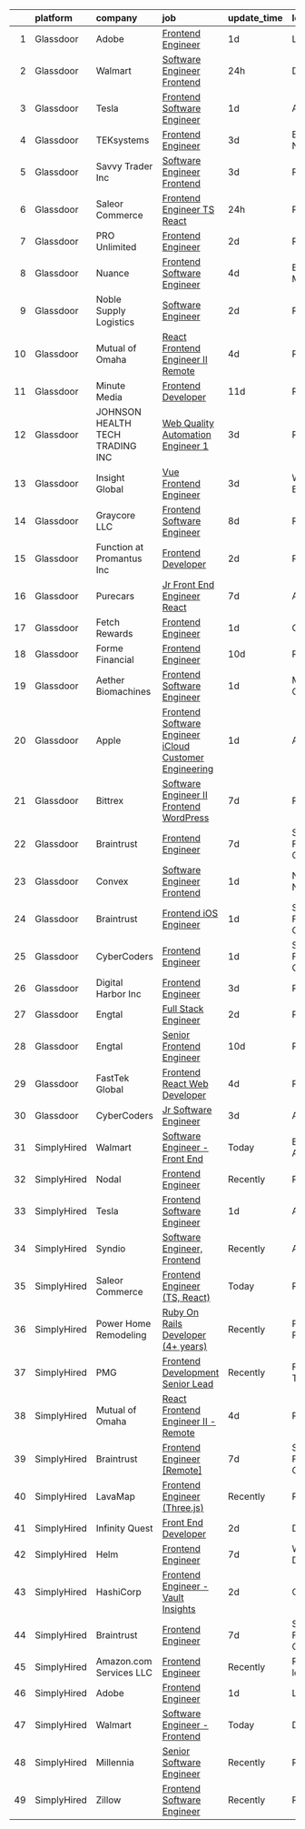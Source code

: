 

|    | platform    | company                         | job                                                                                                                                                                                                                                                                                                                                                                                                                                                                                                                                                                                                                                                                                                                                                                                                                                                                                                                                                                                                                                                                                                                                                                                                                                                                                                                                                                                                                           | update_time   | location            |
|---:|:------------|:--------------------------------|:------------------------------------------------------------------------------------------------------------------------------------------------------------------------------------------------------------------------------------------------------------------------------------------------------------------------------------------------------------------------------------------------------------------------------------------------------------------------------------------------------------------------------------------------------------------------------------------------------------------------------------------------------------------------------------------------------------------------------------------------------------------------------------------------------------------------------------------------------------------------------------------------------------------------------------------------------------------------------------------------------------------------------------------------------------------------------------------------------------------------------------------------------------------------------------------------------------------------------------------------------------------------------------------------------------------------------------------------------------------------------------------------------------------------------|:--------------|:--------------------|
|  1 | Glassdoor   | Adobe                           | [Frontend Engineer](https://www.glassdoor.com/partner/jobListing.htm?pos=114&ao=1136043&s=58&guid=000001836e51e0e3b5a1b5006cd4285e&src=GD_JOB_AD&t=SR&vt=w&cs=1_98d19271&cb=1664003203674&jobListingId=1008155725520&jrtk=3-0-1gdn53o86j4i9801-1gdn53o8ojc8h800-6f2f33f781fe8414-)                                                                                                                                                                                                                                                                                                                                                                                                                                                                                                                                                                                                                                                                                                                                                                                                                                                                                                                                                                                                                                                                                                                                            | 1d            | Lehi, UT            |
|  2 | Glassdoor   | Walmart                         | [Software Engineer   Frontend](https://www.glassdoor.com/partner/jobListing.htm?pos=101&ao=1110586&s=58&guid=000001836e51e0e3b5a1b5006cd4285e&src=GD_JOB_AD&t=SR&vt=w&cs=1_4ec74c18&cb=1664003203673&jobListingId=1008159439023&cpc=5F655C736EBE388B&jrtk=3-0-1gdn53o86j4i9801-1gdn53o8ojc8h800-e44f10361b0b4ecd--6NYlbfkN0COkaXPVq4ci0oYoPZVLi-OSs5LLhX_qiImzTXPGEjA3KjE5hfiplZYgAWT2-x7RTGV-3Lb2V-aoTKQpOJTnRi5chq4jfN4kSalgesPE8f_wFpClpEWHc8BbIl6Nkamn10Uad7BetX5YEJ7MxUTXUgJV-KDlvaFZN9Trvri33XH7j2cTBysvz3vIpn8iBILSNk42ZJ8b7W-BIE7RTxbO9iSK-27f5mEDc5qWj_J_i8WSVOe1pH8btlDUVnluS3kz5Y6tNUQm5trpgeWZ-VYReWvqi1792y3ZIv0ioQNRJcgmlh8AXC9K6CLpbvdvoa_uuOieUj3q5lYvbjYcTGUmMXmrmL3XkK67EthaKCTr1hbw_OZCS02kvYY3UGDjazCgGFGK2tKmApHn9_NCU2UPfwmQ_WHJZv96dxeKRqT3lz_XzDFTguW6i-EFxZhMOPpHQ52ttOZtljV7DGv3AaUc9gqu5OhQW6rCpZko6u6p16Nj5XMJg86HQ-WrKMCZD6MzF0X8PZoPlOZy_hsK5wdlpFYsuZysin28i4DIomD4O8Yk2qeXJJy6NeEgm9oLAWqzkzviLvoRUjIhCJy0Vq37-e73LOdmlkUeGyCG-ERjHxqCw%3D%3D)                                                                                                                                                                                                                                                                                                                                                                                                                                                | 24h           | Dallas, TX          |
|  3 | Glassdoor   | Tesla                           | [Frontend Software Engineer](https://www.glassdoor.com/partner/jobListing.htm?pos=120&ao=1136043&s=58&guid=000001836e51e0e3b5a1b5006cd4285e&src=GD_JOB_AD&t=SR&vt=w&cs=1_b358d708&cb=1664003203675&jobListingId=1008157141093&jrtk=3-0-1gdn53o86j4i9801-1gdn53o8ojc8h800-1eaa54b20911e956-)                                                                                                                                                                                                                                                                                                                                                                                                                                                                                                                                                                                                                                                                                                                                                                                                                                                                                                                                                                                                                                                                                                                                   | 1d            | Austin, TX          |
|  4 | Glassdoor   | TEKsystems                      | [Frontend Engineer](https://www.glassdoor.com/partner/jobListing.htm?pos=111&ao=1110586&s=58&guid=000001836e51e0e3b5a1b5006cd4285e&src=GD_JOB_AD&t=SR&vt=w&cs=1_619adf24&cb=1664003203674&jobListingId=1008152122806&cpc=3BA4CE39D5B5DEF5&jrtk=3-0-1gdn53o86j4i9801-1gdn53o8ojc8h800-e462d6dd53180875--6NYlbfkN0AuKz8EBO1xHDEL7V2YF9xF3dC_I9B9i-Zw2Jh8clPMK3KTieKealHQMRxLfyLBLKJq8Wv_KuHwITcGwLOem_ItV3eLYZlgQ9NxXyJdxsjV7n6TCGPWY5NwfUQ3CWdFmao7OR-FxsJr07ShVFCBRDGc81x5tdLgF_SQ6s4y697hlZ6jUg52_qudg5DegLmdhwabZAhjwg8m1geO02y2R5ZKj4zXWf7Mlw1z38dElbijoXKo4GXsKOAnwT5W5NQb6Xc0ViXC3mexjZESBOxixj2VzZswnx9uTZv8KVd80csoAXn-ezRYNos61-u_Yzw-BIAgjpw7khxoXfDOGiE4gzSFdY05-Z6Fgx_QBLIqW_p10Xem68_Hv971_kEF8942SUv3RilwufqsvhVoU7lRS_3KNUS3vs0ce2XRAKEHYvS1fIvcJQUbQoeMUWqTwsRR1RyOBTFQVddNWN1vpQb8MML4A6VfRoEe--O4lf7Hjjino507cR0NkKMpaUlx6cn3400nIId2G4lCTXWuo_smVMTqy8YPJc_g5g_L__lHqrf6C-SB7-HsKcFjf17sofpuOOio11N8lER21fT8phLm2Jlc1U2Mq2ERg492Y4bms9mRvLbLmoUV1jLC1Xi8TMQgqO8rtjCy7MSZYE62_zcFFe4C45-WH1BEdbM38hStzOYee8_MwRgqCmRH_p6m9RJS1z-T3DhhGvKFC16d9Oyt8uPZAqnH9_VlSgDz2qkKlkgpSYmseKb_4MTasSofSNzyekJut8uVsBoNyXZb5U0FS0RFkakAa0DTvOwEMYwFALKaafTj_TU2EvJRCkPDNE2VGzHMVMDveR_ulrOMTlKCEcx-eCgnZNiALpfT4v9Edjk_-QA_f42m20wlhrqo1SWLaL95f19rWSCtlJ35VElm0kMRIygwqOh8lnjtFqYHP0ah1Q%3D%3D)                                                                                                                           | 3d            | Brooklyn, NY        |
|  5 | Glassdoor   | Savvy Trader  Inc               | [Software Engineer   Frontend](https://www.glassdoor.com/partner/jobListing.htm?pos=125&ao=1136043&s=58&guid=000001836e51e0e3b5a1b5006cd4285e&src=GD_JOB_AD&t=SR&vt=w&ea=1&cs=1_3e73da89&cb=1664003203675&jobListingId=1008151672409&jrtk=3-0-1gdn53o86j4i9801-1gdn53o8ojc8h800-3151fb58d76bbba9-)                                                                                                                                                                                                                                                                                                                                                                                                                                                                                                                                                                                                                                                                                                                                                                                                                                                                                                                                                                                                                                                                                                                            | 3d            | Remote              |
|  6 | Glassdoor   | Saleor Commerce                 | [Frontend Engineer  TS  React ](https://www.glassdoor.com/partner/jobListing.htm?pos=116&ao=1136043&s=58&guid=000001836e51e0e3b5a1b5006cd4285e&src=GD_JOB_AD&t=SR&vt=w&cs=1_7e62d7e8&cb=1664003203675&jobListingId=1008157764742&jrtk=3-0-1gdn53o86j4i9801-1gdn53o8ojc8h800-9782c00eeced325b-)                                                                                                                                                                                                                                                                                                                                                                                                                                                                                                                                                                                                                                                                                                                                                                                                                                                                                                                                                                                                                                                                                                                                | 24h           | Remote              |
|  7 | Glassdoor   | PRO Unlimited                   | [Frontend Engineer](https://www.glassdoor.com/partner/jobListing.htm?pos=122&ao=1136043&s=58&guid=000001836e51e0e3b5a1b5006cd4285e&src=GD_JOB_AD&t=SR&vt=w&ea=1&cs=1_30e786d8&cb=1664003203675&jobListingId=1008154604418&jrtk=3-0-1gdn53o86j4i9801-1gdn53o8ojc8h800-9c4d52cc2aeb0260-)                                                                                                                                                                                                                                                                                                                                                                                                                                                                                                                                                                                                                                                                                                                                                                                                                                                                                                                                                                                                                                                                                                                                       | 2d            | Remote              |
|  8 | Glassdoor   | Nuance                          | [Frontend Software Engineer](https://www.glassdoor.com/partner/jobListing.htm?pos=103&ao=1110586&s=58&guid=000001836e51e0e3b5a1b5006cd4285e&src=GD_JOB_AD&t=SR&vt=w&cs=1_2e926007&cb=1664003203673&jobListingId=1008149205652&cpc=0C139D4CAD5A6DB2&jrtk=3-0-1gdn53o86j4i9801-1gdn53o8ojc8h800-6ad204c0157478ce--6NYlbfkN0Bzin9QUkjw5S3uZgWvqXu5YKbu1M0ccIXCVaLi4ulGCvcijf-Lq6oTjGex2m__F-JNqAgPuVqE67B6wuE1wUwfNQ5x2d--6siz70rfY0HMXSgx2TiV9djYXtQrxqxLodW6E1aDrEW0vbjWkcAK_cHBMJJn1GQcoAaqWobeVl4_TUmQcEl-7vVPqCPGkCHVlbsbz43MGPF-iPsOAoYIF9zaZvr5uRRzjOnVAZgsZEdxSeKmqoNEILY9LaA6rMaVQnrRpIQVD_2XK6Y8D8dj3NY0NIysgVXnpqPAzb0r8snYWkDRdWfu6zRE2vk-wLyiXH8nbNpbj9KewKvvvxOU8pGohRpZv8iDdO7z6jUg89Ws-kWNR4Bt86yYYyCULm70-S2SIdqWpi_LLGHR00pztPP3pNEpvIsPnwcotPMhVLm6lxTbcNY__u0jw4ODl2zUUeNV7hzPgrGdBnZJH7HU8Zhevr9nidOESvIrMzmYbCDfBQq2teqlmjUxOT3OB1dh3F6kpT9RHlOv5OXDDgkPMis7rIt0tm0Ft1jYl9JBWwPUi4LjDxHZMOgFf7qwuCFIAjP2MG331r_DdwfmobhksLh78IeCUbKxLCgx10BPHMIdhYYoKWJmSTDF1Pr2IIToZYkDNaHLlT54oUVVOaDohnxxvA5D9AvIOTQ%3D)                                                                                                                                                                                                                                                                                                                                                                                                | 4d            | Burlington, MA      |
|  9 | Glassdoor   | Noble Supply   Logistics        | [Software Engineer](https://www.glassdoor.com/partner/jobListing.htm?pos=105&ao=1110586&s=58&guid=000001836e51e0e3b5a1b5006cd4285e&src=GD_JOB_AD&t=SR&vt=w&ea=1&cs=1_f8fee8a4&cb=1664003203673&jobListingId=1008153750693&cpc=451933188B21919D&jrtk=3-0-1gdn53o86j4i9801-1gdn53o8ojc8h800-ab298ae4784c5477--6NYlbfkN0BMiXqla7c9ha0S33xUNnHUiBDEH0rcgNPSlmArwZ4cukw4J2UKNArFVQStnc1lu2EyAnObNXQ3r3E6DYYsz6Nd2GkaTuhx7Z1Y3Dnq__8MKqSut0IX0UhX9mGheouWrj3rKDQDOuX1DD-HOP-m0ZX443jQJVLg2IxyhJ1oPQo4XIffMOx5CxSGw2FHqA51CSag3482yCE7gajXuSRCyHz1qu6M0szMPPU8ixoyiISxHBQf-ipsQG38HD_AeNgg6iZcED4iikB057gyw6O29U4ji8qYtZ3b_Bbn_dB9mKa95K1MwPTlYhSD_1v-Ed_JAh0o0vM3PiEdqArb_QbE_n_XnHvzfbds0BDLLi2NkdFwvfcReotOVcneEVjTi5fPj0firo9Dg6vNa_m3Xh20hxDL4d3HyKJITEbGwfWf6b_HqMSgVhOfcGJ-5ZGOdgk_6GQep_GTSt0NCHk420qsGjJyYifxkk7Weii53ui4crR1zxuqSOqnWlBA5HXJ5yhowLPTOr6FlMXvuA%3D%3D)                                                                                                                                                                                                                                                                                                                                                                                                                                                                                                                                                      | 2d            | Remote              |
| 10 | Glassdoor   | Mutual of Omaha                 | [React Frontend Engineer II   Remote](https://www.glassdoor.com/partner/jobListing.htm?pos=102&ao=1110586&s=58&guid=000001836e51e0e3b5a1b5006cd4285e&src=GD_JOB_AD&t=SR&vt=w&cs=1_9b38231f&cb=1664003203673&jobListingId=1008149269440&cpc=9C2286EA3771AAF6&jrtk=3-0-1gdn53o86j4i9801-1gdn53o8ojc8h800-b7a42c823d67b9cb--6NYlbfkN0AKY9t8q7VgAheoAs7efbXyhExMUVS6P88HBLabZoQOT6odWudF8K1nswEbB-u_gfjFFV8n7oot-o9a303JeocnPtINEZm6uL52t5GhvEJhdaAMm6FpF5H9MSfcmuXXBGHHbFUJDIiELhJvK5m30MLIoPafmtYyQ4UtV4_jxj8aSAoCteelZ2690ZjKPbNacC0b7nb-lhbAxJvfLeaMVgrUvxX2TXV7cSEZrFLDwLWyWze9weUcs4iYQlMNXfRCrAzpH5eomifVOLGozMlM8FFiQ51m8Lj-1pTFNXvqU9IHV4tImrb4io5AOINFYokjc7RSsmpc_p7J_ZpP7kdmcd_z_JGerMcwjIDavNFZlsJpN0mAbqeu9nfEkgGJH7fqWoWhgbfjAj4l1tocsiwuQIcA22joR4Ris59J4ALfeXTtk_Cl5M9gBDjSGxi-qHsMqekGs9douSNrE-dL-YlLqyrIZZtXlHELPO8vTtmFU9KLeGITfN-lTRyEojjp1InQsAWkE6JMPRG6oXyz1IgcaQ68JONDBAMOZIxL6BDeWUYf7A%3D%3D)                                                                                                                                                                                                                                                                                                                                                                                                                                                                                                         | 4d            | Remote              |
| 11 | Glassdoor   | Minute Media                    | [Frontend Developer](https://www.glassdoor.com/partner/jobListing.htm?pos=128&ao=1136043&s=58&guid=000001836e51e0e3b5a1b5006cd4285e&src=GD_JOB_AD&t=SR&vt=w&ea=1&cs=1_bffd3a9d&cb=1664003203675&jobListingId=1008134598526&jrtk=3-0-1gdn53o86j4i9801-1gdn53o8ojc8h800-183d548ffeb1d3f4-)                                                                                                                                                                                                                                                                                                                                                                                                                                                                                                                                                                                                                                                                                                                                                                                                                                                                                                                                                                                                                                                                                                                                      | 11d           | Remote              |
| 12 | Glassdoor   | JOHNSON HEALTH TECH TRADING INC | [Web Quality Automation Engineer 1](https://www.glassdoor.com/partner/jobListing.htm?pos=127&ao=1136043&s=58&guid=000001836e51e0e3b5a1b5006cd4285e&src=GD_JOB_AD&t=SR&vt=w&ea=1&cs=1_9a7946e8&cb=1664003203675&jobListingId=1008151378497&jrtk=3-0-1gdn53o86j4i9801-1gdn53o8ojc8h800-9dbf229f1d5dc607-)                                                                                                                                                                                                                                                                                                                                                                                                                                                                                                                                                                                                                                                                                                                                                                                                                                                                                                                                                                                                                                                                                                                       | 3d            | Remote              |
| 13 | Glassdoor   | Insight Global                  | [Vue Frontend Engineer](https://www.glassdoor.com/partner/jobListing.htm?pos=110&ao=1110586&s=58&guid=000001836e51e0e3b5a1b5006cd4285e&src=GD_JOB_AD&t=SR&vt=w&cs=1_c66343e8&cb=1664003203674&jobListingId=1008150943612&cpc=654405A9B1E0A9F5&jrtk=3-0-1gdn53o86j4i9801-1gdn53o8ojc8h800-f0a4be99faf631b2--6NYlbfkN0BKkHZu3wF05EeDimN_p6sYpKCMArvwa95YdH7UpkaBCqc7l59Erwqco_sRwxDtL_vKXoddu3-1mBvU_Ts1gdv9UVCnitYB6fkIHHeqXXNhUa2Vu01KHMCPqxfeZ94Vpo4clG0_R84EEwnpWhEJoxHzr4jCkJJKnWZl2UGYU7vHUu6KXN4H1LHIy9yKPSV2tM5tXbJukWmwQ-dYxFRX19v-YqFOWEaYvmyvskOmLgFNlFsbMHdSULzDO-ZIc2-D5NYmgbaYzZHdBqr6hgkZMqYcEVTKehPDKha7HbI1MPCFu5hC1wca5WcMjVKchyeREQDDqzYPyHDc5T1scMVMkfiFNxQIRGgps7PF7dXEUAWGamu7ga2YxUF_0tAlylgOxzPL9buBr1LrDePudSQDvcet7fmrs2kH1MBisc9qTOH6Id8e8C1N20J-IfmWXc7AhrnBy42JwmnnmF80LTQhDy16FreedK13SLSGu2KZE8HgOzCktPENIP6u)                                                                                                                                                                                                                                                                                                                                                                                                                                                                                                                                                                                   | 3d            | West Palm Beach, FL |
| 14 | Glassdoor   | Graycore  LLC                   | [Frontend Software Engineer](https://www.glassdoor.com/partner/jobListing.htm?pos=119&ao=1136043&s=58&guid=000001836e51e0e3b5a1b5006cd4285e&src=GD_JOB_AD&t=SR&vt=w&ea=1&cs=1_6bcfcf53&cb=1664003203675&jobListingId=1008143380938&jrtk=3-0-1gdn53o86j4i9801-1gdn53o8ojc8h800-7d72a074e208625d-)                                                                                                                                                                                                                                                                                                                                                                                                                                                                                                                                                                                                                                                                                                                                                                                                                                                                                                                                                                                                                                                                                                                              | 8d            | Remote              |
| 15 | Glassdoor   | Function at Promantus Inc       | [Frontend Developer](https://www.glassdoor.com/partner/jobListing.htm?pos=121&ao=1136043&s=58&guid=000001836e51e0e3b5a1b5006cd4285e&src=GD_JOB_AD&t=SR&vt=w&ea=1&cs=1_b1e4ed44&cb=1664003203675&jobListingId=1008153510223&jrtk=3-0-1gdn53o86j4i9801-1gdn53o8ojc8h800-e43e90b8e4ae6b63-)                                                                                                                                                                                                                                                                                                                                                                                                                                                                                                                                                                                                                                                                                                                                                                                                                                                                                                                                                                                                                                                                                                                                      | 2d            | Remote              |
| 16 | Glassdoor   | Purecars                        | [Jr  Front End Engineer   React](https://www.glassdoor.com/partner/jobListing.htm?pos=118&ao=1136043&s=58&guid=000001836e51e0e3b5a1b5006cd4285e&src=GD_JOB_AD&t=SR&vt=w&ea=1&cs=1_4c20a390&cb=1664003203675&jobListingId=1008145849027&jrtk=3-0-1gdn53o86j4i9801-1gdn53o8ojc8h800-d91244bc8c53ce95-)                                                                                                                                                                                                                                                                                                                                                                                                                                                                                                                                                                                                                                                                                                                                                                                                                                                                                                                                                                                                                                                                                                                          | 7d            | Atlanta, GA         |
| 17 | Glassdoor   | Fetch Rewards                   | [Frontend Engineer](https://www.glassdoor.com/partner/jobListing.htm?pos=129&ao=1136043&s=58&guid=000001836e51e0e3b5a1b5006cd4285e&src=GD_JOB_AD&t=SR&vt=w&cs=1_25ffe6b4&cb=1664003203675&jobListingId=1008157032203&jrtk=3-0-1gdn53o86j4i9801-1gdn53o8ojc8h800-c52eaa1ee7eecf48-)                                                                                                                                                                                                                                                                                                                                                                                                                                                                                                                                                                                                                                                                                                                                                                                                                                                                                                                                                                                                                                                                                                                                            | 1d            | Chicago, IL         |
| 18 | Glassdoor   | Forme Financial                 | [Frontend Engineer](https://www.glassdoor.com/partner/jobListing.htm?pos=123&ao=1136043&s=58&guid=000001836e51e0e3b5a1b5006cd4285e&src=GD_JOB_AD&t=SR&vt=w&cs=1_fdd8b1b6&cb=1664003203675&jobListingId=1008137783977&jrtk=3-0-1gdn53o86j4i9801-1gdn53o8ojc8h800-813de31c25d3117f-)                                                                                                                                                                                                                                                                                                                                                                                                                                                                                                                                                                                                                                                                                                                                                                                                                                                                                                                                                                                                                                                                                                                                            | 10d           | Remote              |
| 19 | Glassdoor   | Aether Biomachines              | [Frontend Software Engineer](https://www.glassdoor.com/partner/jobListing.htm?pos=124&ao=1136043&s=58&guid=000001836e51e0e3b5a1b5006cd4285e&src=GD_JOB_AD&t=SR&vt=w&ea=1&cs=1_416b83de&cb=1664003203675&jobListingId=1008157062243&jrtk=3-0-1gdn53o86j4i9801-1gdn53o8ojc8h800-224c34c6bbd6d0b4-)                                                                                                                                                                                                                                                                                                                                                                                                                                                                                                                                                                                                                                                                                                                                                                                                                                                                                                                                                                                                                                                                                                                              | 1d            | Menlo Park, CA      |
| 20 | Glassdoor   | Apple                           | [Frontend Software Engineer   iCloud Customer Engineering](https://www.glassdoor.com/partner/jobListing.htm?pos=104&ao=1110586&s=58&guid=000001836e51e0e3b5a1b5006cd4285e&src=GD_JOB_AD&t=SR&vt=w&cs=1_5358d878&cb=1664003203673&jobListingId=1008156058680&cpc=8795CF9063CD573D&jrtk=3-0-1gdn53o86j4i9801-1gdn53o8ojc8h800-09177c6cde7ade56--6NYlbfkN0BvKrLyj5gPmtZO9T8euul8TCxuuKNOtzRJOomxnwSEodTz2Bc-sPZlADHp0xxmf8UfC7Bcw9lgysUR3BmNjP7Hal2SKxWpsYjUoHcPlT_4pH3cNoMCRw21aqkuKPlUaKhP3ApPaxXEBH4xkSwkglIcGTM7XFTEKrRdTe6ofiLe9fVo6HVxLpDg7vS0yHWf40TNd6-3iCIECULJwXjQFfBX0kY0yLMzsxzVW_wHu2qNTbIoXlkXOT-kMK6_eUrPxA6-u3ND58YnfnhadiLSmUBlNuuyKzUCoQq52oIe9w8Gi5UAffcFPyK2aMknm0ZEmg86Y1B0IXJSg9qF2Z5JFtTDOIW8CensfCT6xrqryN4YtJeQbN9OKyOPW5jluwtoqMkJuTpV64BEXrT3ESoD9ZvgUu4WfiFpyFuM8c6ptPCIKlLuKD9N00Tz2LEpzNwKJZydn1dyQWpAGFnIwEr73HveAPxTyRxHcIVrXvlEuQ4G4tXkmJ5p0JBwBNfDTYX9TxgYQS42xUEa67S1qUwtg0MGZYaN56s0v_edHpNSA4oMzRr2KQW5lZpqcs3TWxlRJOUO6U-CkRw80LYMJYAs-ujueFDylJH54ijTLPLFsKC6X_mgkla_TNQ5YAcTxyxt58Kc0YCwBLHP2iGl84s8Lj5PCR0i9Tyay4umWzGPn8Sou-zVmaElNfhVg7h5kOPnhvzsVYKNZ_42Qpj8KiG2hQ-hSGNmUsGrO9fEEPntc76XgYk8p0MEZqy76OxJ6J0L4RLBFRzYIGShXRpTFbGg8lc4QBpkbbLCwc56BT5Sfefr3ibOSHf9xOenkDeQF5r-LRqS_s5c3JGpHTPiYNYqC4ce7c2R1iiM2eSmL2cg4Gx4KkrhaNvUR-scmlz2EVfYFlAaho3qKgL_EK18oNO95OIZyCkUmmWjdfYnzottE1gVRxGA2D6DVrALV-dqz-6JqngGC0rBqFIOwF6Q6n0eWNHrYV2HByQvs4TcuqaQbYsmMz-HSN9Emi6C)                | 1d            | Austin, TX          |
| 21 | Glassdoor   | Bittrex                         | [Software Engineer II   Frontend   WordPress](https://www.glassdoor.com/partner/jobListing.htm?pos=107&ao=1110586&s=58&guid=000001836e51e0e3b5a1b5006cd4285e&src=GD_JOB_AD&t=SR&vt=w&cs=1_1290ecc8&cb=1664003203673&jobListingId=1008145131059&cpc=155EB9D5185558AF&jrtk=3-0-1gdn53o86j4i9801-1gdn53o8ojc8h800-bc254e041fd3edc9--6NYlbfkN0DG4ntHtB_rMsnfhgmnSvK2brktLme1L4SiDeJjQ-izrVOLqRJ5-yjE7k3D6lhaa8_blMYB1ilI2terdk5pM8dIUoN4YBfAdfx0zVGfe9esvt-Z4zFkhrx7PGXT3Uyr7Oe7nSn7DR5UuL7giXgi8aFClxYtMkuEHaOqoUqNJn3XEk22qQ7eVMb54tTjnKPWz8e4JAxyqamhwcZ5fPk0wD2FRKQICoxmZUgQkGOF5Eu5ynudeAbU4zfgJCrJppVAHAF_6KY-Xkf4nCtzdWHlgif8qmYMpVteoSp8LPNLeqa4bn0hjn1aAJVM97A-a-fYq4KzHVgdEyY-n-qGoPUoiOvnewB5b_C6QP1lkXzSRiKgFAFSgNzuW4ZnCg6pY4QamyYhJDns74XP89u5ia4LKJgWL0Dlk8Oe3ALi-E-XW8yk65GbZgCUhGKppYOr8vyHYUw6nPQvvaYrLrnpb-3heBnbHLcvywbbsnI7FvfooBR7bTxaLRSgfPlBkhcnazgairskfWuLGTOl1WFWDCb_dP6Wr2jLb99uY-KnVyssVoBHJowhHVUxhUc-x3WFtX6QNMN-uJ21mvLGR2U6QA4gw1UMfV1VQhKheWM6WcUH87nofZhJ-ohr2OYmugDHVd8M8So_2aiiHCuFnNSfCtf7lQsaQxnMk0oLEz1tLwyRuH4wV4JD4hv4BKtIpYUHAqokF9dH6V7fupTfisrUOHbotoehlU9d7n8zEjzkcXUAYPkefbGxomUq7hwd-Nou9aa-_qt3y3RPYsb9hjqoKpAea6AQ8xo0Snr5T1OApHhvQS1R8NpnAvbxCg2qf_HH5FReA6E9njL7DJxkW5n21v6Y6EW312e9mx52uwA5sACszuFVLaJrlr23MZVE0_Vhp3h94GKDYzYNHQbWLe_7lGAg85VuZfYUAAqVgiJEHirvycnKubdFsNDIV76CObmCYSsJR4AcrZLUqGBXrKFwUsT62lu18uyDJ4fJcx2mpOsZLaONfWAv2ocsBV0XSsbEyZEGFRF3oOnlxLmOYA%3D%3D) | 7d            | Remote              |
| 22 | Glassdoor   | Braintrust                      | [Frontend Engineer](https://www.glassdoor.com/partner/jobListing.htm?pos=130&ao=1136043&s=58&guid=000001836e51e0e3b5a1b5006cd4285e&src=GD_JOB_AD&t=SR&vt=w&ea=1&cs=1_a931a9ea&cb=1664003203675&jobListingId=1008145503256&jrtk=3-0-1gdn53o86j4i9801-1gdn53o8ojc8h800-5adf0102d33e8193-)                                                                                                                                                                                                                                                                                                                                                                                                                                                                                                                                                                                                                                                                                                                                                                                                                                                                                                                                                                                                                                                                                                                                       | 7d            | San Francisco, CA   |
| 23 | Glassdoor   | Convex                          | [Software Engineer  Frontend](https://www.glassdoor.com/partner/jobListing.htm?pos=126&ao=1136043&s=58&guid=000001836e51e0e3b5a1b5006cd4285e&src=GD_JOB_AD&t=SR&vt=w&ea=1&cs=1_8c22785e&cb=1664003203675&jobListingId=1008157209744&jrtk=3-0-1gdn53o86j4i9801-1gdn53o8ojc8h800-7098c548465fd80a-)                                                                                                                                                                                                                                                                                                                                                                                                                                                                                                                                                                                                                                                                                                                                                                                                                                                                                                                                                                                                                                                                                                                             | 1d            | New York, NY        |
| 24 | Glassdoor   | Braintrust                      | [Frontend iOS Engineer](https://www.glassdoor.com/partner/jobListing.htm?pos=115&ao=1136043&s=58&guid=000001836e51e0e3b5a1b5006cd4285e&src=GD_JOB_AD&t=SR&vt=w&ea=1&cs=1_7f3f9599&cb=1664003203675&jobListingId=1008156446667&jrtk=3-0-1gdn53o86j4i9801-1gdn53o8ojc8h800-6e29561237cd37a5-)                                                                                                                                                                                                                                                                                                                                                                                                                                                                                                                                                                                                                                                                                                                                                                                                                                                                                                                                                                                                                                                                                                                                   | 1d            | San Francisco, CA   |
| 25 | Glassdoor   | CyberCoders                     | [Frontend Engineer](https://www.glassdoor.com/partner/jobListing.htm?pos=109&ao=1110586&s=58&guid=000001836e51e0e3b5a1b5006cd4285e&src=GD_JOB_AD&t=SR&vt=w&ea=1&cs=1_5a0c7d9a&cb=1664003203674&jobListingId=1008156473147&cpc=451933188B21919D&jrtk=3-0-1gdn53o86j4i9801-1gdn53o8ojc8h800-b43925b91278d851--6NYlbfkN0CpFJQzrgRR8WqXWK1qKKEqALWJw739KlKqr2H-MSI4eoBlI4EFrmor2FYZMP3muM3x0QoSREZpBY4IMrylFOTyoFow5w72hLtLV5sYdczs1r_hamDXN4KESIS2EYNUt9fGuIkm5f9tiRrxu9WAOD5rlPz_7EBKUVs52Bsa5yB0OXVkNiGE7L7dY7iHtkuj64iUInWImBiSCAOGH0M3VBtRlhl8AjHspO42L-9H_4OuE-oDRDhv9W6-jsdIb0w49LiOndhXrNY6Uhisvn-cuZ4DzCuBa5c8jbVW0RsmdMhTp6EiHeBpMnuudvu2O4pGShnqWnEbbmG_5FDmNsxLN-8hgE_nziRYNgLR0kThFf9VrSRYL7oTmFMTjLZAn2tvyPA-8EYlq3u3f8sbyvJFewYAvbC2AI4oYzXx_PYhFLuuoCCle-hMNin_fUiX941vajrsJXG4CYsSrK5sUsWAHy2r6b7OlGsjY6ChKStwVuFoUBeG_fQKsZM_rhtBUJ5piwcR-UDR_JulOdMDozVlvqBPGqrF5_VVbeMqU3n-T7lh-4TRkrBwAZxafvdCHx_L6DahLJofbFEgKdYoq2SZxfsTQRQD3DS1OgiMHzt6SJdE1s2UxyJETneRn7dEYNEvQydg2w6Jv5Fz0c2Xk8ZLA1yrX9uRix0__sHMx8XMMB5zLqwvr5wBdxQ_iVYYA_v3yYdsTnlKtrexjto4G5VFvbwlJn8YixIqX9xgwSkRq1-68O8N9OH869cnzZzLUxDSnvicOiK9ALYJasndomjsGMob9oggw2_LIsj8P3L2sINoLjHxoo5DP5P0CReKXf57Md0qYzKV-Yot2AgD9Um6wyqrxo44YCvRQ4kkQ_mvDH66zNjpREyxKUywdP7iB1xXj--kMdg4dvPtravxZL-cUNr5blatAT_iWZhJDXhcTsiQsyQxqJW1YRFx_FqxEqypPkeD1hDKZx0RdgNuCBP5oP8nqPdaXn0JaEDVfqc3NhT92dVzL7G3dmiM)                                                  | 1d            | San Francisco, CA   |
| 26 | Glassdoor   | Digital Harbor  Inc             | [Frontend Engineer](https://www.glassdoor.com/partner/jobListing.htm?pos=117&ao=1136043&s=58&guid=000001836e51e0e3b5a1b5006cd4285e&src=GD_JOB_AD&t=SR&vt=w&ea=1&cs=1_daac2e57&cb=1664003203675&jobListingId=1008151895347&jrtk=3-0-1gdn53o86j4i9801-1gdn53o8ojc8h800-2cab35858e9cbbe6-)                                                                                                                                                                                                                                                                                                                                                                                                                                                                                                                                                                                                                                                                                                                                                                                                                                                                                                                                                                                                                                                                                                                                       | 3d            | Remote              |
| 27 | Glassdoor   | Engtal                          | [Full Stack Engineer](https://www.glassdoor.com/partner/jobListing.htm?pos=112&ao=1110586&s=58&guid=000001836e51e0e3b5a1b5006cd4285e&src=GD_JOB_AD&t=SR&vt=w&ea=1&cs=1_804e83b6&cb=1664003203674&jobListingId=1008153673802&cpc=6FC5BA77C9A4CD78&jrtk=3-0-1gdn53o86j4i9801-1gdn53o8ojc8h800-b09fce4cf3494345--6NYlbfkN0B7Z8t6fEMDh_BTkcJVPNJicKvZQEBTy5HSwyHa20ewqmyfWNXjNsfvmtdqiCQm-EwugdqLmX6UHMxI_hnrQ9J_5fJJ8vOcXaQ7AaxaC1NDew2FIVktzoWdBGDIzLtpF9A1-8gcJIp1g-RwW3Vd_E5Yn2Wj1C-9KfpsqmwI_X-9uY1nqLr1E6sbE0liC7810eLVXZc3rdkrOyELdsV3b4JEBJPinTHwiNOkz9BUULd4RapwmULzQwbBCAeoN0Mw7yLs9KmML9-mpO8k9-5GokLNW2mmYIasVAe66lCC68CBh6Qaq4CpOPVv2Ui8tKe5SxTu3ZuKG9eOK1hfjIqRnHgjYZytBUCBFcsWn65q3SoH3tIZPCDthgGtfrx-YreaG0ldUa3ncnCx5KBJrshfEWS4WFQNQA07RKAyLM9cVVsGRIN6lrWQwfCCVfJcI0c7JIhC-NK5K41gCI4ucrPRSZk8ks-eE-CcCM2e1yL408G0s1TDVJo8cJbSTFe5EJQNpRJGrqcz0SxG2qIHjletNGZy)                                                                                                                                                                                                                                                                                                                                                                                                                                                                                                                                                | 2d            | Remote              |
| 28 | Glassdoor   | Engtal                          | [Senior Frontend Engineer](https://www.glassdoor.com/partner/jobListing.htm?pos=113&ao=1110586&s=58&guid=000001836e51e0e3b5a1b5006cd4285e&src=GD_JOB_AD&t=SR&vt=w&ea=1&cs=1_432eed6b&cb=1664003203675&jobListingId=1008136765083&cpc=3BA4CE39D5B5DEF5&jrtk=3-0-1gdn53o86j4i9801-1gdn53o8ojc8h800-4bc01aecba7cc221--6NYlbfkN0B7Z8t6fEMDh_BTkcJVPNJicKvZQEBTy5HSwyHa20ewqmyfWNXjNsfvmtdqiCQm-Ex60RCYQapd9Fi6OrrGscXXBAB-vcEqot327ttYWkz_kyTx8Vivv7cURQad85x9OvGuJYPJJ4h94P9d9r4rv6OvgvpSLZkZoxq3TgsU8TZaf0b3Smiy6ClsZDzcRdNdJEg-v352tg-lCHNA8rY5kLWVYh47_LiWvAFmAzrd9nFMp6O7OV0jtDOeYe_uMXU6doZ4cpgZ8ewVj6Nh4itv9wCXNmuI92QcGEcZZiVG75KSV7P3voC6wRzblesCo8l9SanNVn9vCDdRlYif-4uHzCYVgBar5Dp11ZyxT2kgpjsOX7eKEssimDlRMtvZ3b1E4HayDHGlXtd-S6Bo7D15hQxeyF-NWYmJTMJq9xedNtnwHluanB08UgMWhr9v2aeZfeo9DBA0nd6pcvryy4QkHOgzW1pTzVchjkTPTwjISgTyfH4Lsgnjz0ef-x5EZtHBslz45Z3uiQbbKw%3D%3D)                                                                                                                                                                                                                                                                                                                                                                                                                                                                                                                                               | 10d           | Remote              |
| 29 | Glassdoor   | FastTek Global                  | [Frontend React Web Developer](https://www.glassdoor.com/partner/jobListing.htm?pos=106&ao=1110586&s=58&guid=000001836e51e0e3b5a1b5006cd4285e&src=GD_JOB_AD&t=SR&vt=w&ea=1&cs=1_c2779935&cb=1664003203673&jobListingId=1008148872640&cpc=FA84DF7EA1EC2398&jrtk=3-0-1gdn53o86j4i9801-1gdn53o8ojc8h800-9cbf17a88d8f88cc--6NYlbfkN0Az9dGzmoqKccvpcm3t3G7jEvFeta23pvltH6fcBy3LrPVjE2rxg7kPFDqNQ1VyFFxglvQCxnOW_tbfmnrGCkoGK6oOZv44viupygUXOn6yGmmwbGGqbC0bAWUIObDC7sGlil-7jsN0Q9gDa0TMMvZnCR6HUFlx8E_oDhZt_oDqQyvobv_0WuKxtRG5FYf_HU5_DIZaXCH2EX_hTLNDdHETAJxR5-I5XcQO-Bovtc7bXmBLgTWoTGtJjCJeTjm-zm1W0fy3YbHyXfh0gUPQQNFShl1G1HTYOfV-oWiQNbARVk1AR-ONShKbTk5ODZDB1Gqc2SDRZV7kVrXaF4Zt42T_5BMwd871GNeoh6FnB43vorM5ha6t6ZPwJ9CjVmtGJCnOwrm1UyTpQ51_Otz--HGrPsMHCfjhaXIcj_UFZWwnst1mjooU8CYnDunxicZiZQ4hrFLB_v2Dpl8egiYj4QdlmB3d5CMSgtHGUQVNQPXCRQ9Txoe_RGshv8BDaW-g3jk_MLitHT_dYvtzVtcfPvZgD2Mv-4ugBaw%3D)                                                                                                                                                                                                                                                                                                                                                                                                                                                                                                                         | 4d            | Remote              |
| 30 | Glassdoor   | CyberCoders                     | [Jr  Software Engineer](https://www.glassdoor.com/partner/jobListing.htm?pos=108&ao=1110586&s=58&guid=000001836e51e0e3b5a1b5006cd4285e&src=GD_JOB_AD&t=SR&vt=w&ea=1&cs=1_2abb15ce&cb=1664003203674&jobListingId=1008152464330&cpc=6FC5BA77C9A4CD78&jrtk=3-0-1gdn53o86j4i9801-1gdn53o8ojc8h800-9b478c0a387494b7--6NYlbfkN0CpFJQzrgRR8WqXWK1qKKEqALWJw739KlKqr2H-MSI4eoBlI4EFrmor2FYZMP3muM3oVLaOs4f3sOqZal5GwUVmNMdrflK2s8dP4nsJROBAMSI_jBy3zz3QKXzXGdXwl2Syl19vP_hJ2c7L_5TdfkTiZLPwvXW4zNUWHyc4O4xbzTK9AtgYWDYdRP8hm4FILeI2vrb2NhSYsmroLu5ceg93jrl9I9pYeRJhATYcWfsYlkWJY6SbnDBa7thFiGOfe94c61IG87hra7-Hw9mjVZNEIPuk5xJ3zYwKZVR6B4xv5-si_UbHvelRroBVUT6f2A2dVWVBBYdvICmfXRGu4OJml-Z6ArUAPRsfmhnqvOEsqz2yCs3rDvO6GH7OrZN0Aa_-CIekaTVBoeWOT4Xf0zX_NRqA3IbO2pttN2KCBCJqx9xKnqsmre0XV80noGhVKI842Q1oSZsGj1xDWu7rVI1Ik_PN7TeEzl36uYA5MeCi13zh7P2X5h3TTtmn86pQc73nQRXm4Z26wX7PvZh8iKc6SdBVq4Igk79fzk3hVGI8VCEWZT0EDhWFyxqP-A10BWi4M55k__XIhelyQ17qI4_tX1hBtYMLohLiZJRSdZJIxB640Jq3pZosWbt3bwTf23-nL-JHsq6box4KpAZkamg-UZEOKx9jfv66hTtvmOWpVFEqPKEugPmw34MXiywDxLupT5VXtpQ6j5PiNP6om31D3hhgDIgLAxSX84Y-C8tkH38wzeu4Kn9_tCf7xPmZKiST8y_pYVVoVc0FvRTTGubVH1gAJnOHFjg-LFy8IWCvIv7TqG9A8CytnndwU_Ao-hpOyuZ4aZ7i6WbTAYoy8f5x4fqLLpEUB0AttjnjspzKDzznwTB7pCIAPcHw4w1zORPcx6hQ2d4ExHeL14bhdP3rZTSqQXU3g9hEnuqgQxW20l7FUsYB9BGYiStCvsq4DJoFJjN3E6-niOzt5K3V6X--XCYxyK6szJg8Ix_A1AdNTQ%3D%3D)                                                  | 3d            | Austin, TX          |
| 31 | SimplyHired | Walmart                         | [Software Engineer - Front End](https://www.simplyhired.com/job/rpgQjJINR-tMTEEf5qzM8YLQvCZPsjzPJdUqTh9NN1Qijw8BKJqzIw?q=frontend+engineer)                                                                                                                                                                                                                                                                                                                                                                                                                                                                                                                                                                                                                                                                                                                                                                                                                                                                                                                                                                                                                                                                                                                                                                                                                                                                                   | Today         | Bentonville, AR     |
| 32 | SimplyHired | Nodal                           | [Frontend Engineer](https://www.simplyhired.com/job/75ry-Eu0nSZpKMRgg41Z0_gvK2rV-hQ2xCKkRD2dfeeva-gc--Hn4w?q=frontend+engineer)                                                                                                                                                                                                                                                                                                                                                                                                                                                                                                                                                                                                                                                                                                                                                                                                                                                                                                                                                                                                                                                                                                                                                                                                                                                                                               | Recently      | Remote              |
| 33 | SimplyHired | Tesla                           | [Frontend Software Engineer](https://www.simplyhired.com/job/K2TTGUCVmL39bjfE_62PZ0mg1hYfEZmHflwpN2NnOmWGnUE9LpGIIA?q=frontend+engineer)                                                                                                                                                                                                                                                                                                                                                                                                                                                                                                                                                                                                                                                                                                                                                                                                                                                                                                                                                                                                                                                                                                                                                                                                                                                                                      | 1d            | Austin, TX          |
| 34 | SimplyHired | Syndio                          | [Software Engineer, Frontend](https://www.simplyhired.com/job/QJXBOc7Al6pKWvqnVPJGh2iqBPG9niwTkec3_uPSfosPZzcYqaTwmA?q=frontend+engineer)                                                                                                                                                                                                                                                                                                                                                                                                                                                                                                                                                                                                                                                                                                                                                                                                                                                                                                                                                                                                                                                                                                                                                                                                                                                                                     | Recently      | Atlanta, GA         |
| 35 | SimplyHired | Saleor Commerce                 | [Frontend Engineer (TS, React)](https://www.simplyhired.com/job/Z8H6mv8EwKTbj9xLJyL7e-cluJbfUL4QTY3kd0RJ7jEI3fWsB3VofA?q=frontend+engineer)                                                                                                                                                                                                                                                                                                                                                                                                                                                                                                                                                                                                                                                                                                                                                                                                                                                                                                                                                                                                                                                                                                                                                                                                                                                                                   | Today         | Remote              |
| 36 | SimplyHired | Power Home Remodeling           | [Ruby On Rails Developer (4+ years)](https://www.simplyhired.com/job/Iruf1G2gNQXv_YlK5sliF3pd53Hz-hqypCDavWgKL1ydH1QmE7zrqA?q=frontend+engineer)                                                                                                                                                                                                                                                                                                                                                                                                                                                                                                                                                                                                                                                                                                                                                                                                                                                                                                                                                                                                                                                                                                                                                                                                                                                                              | Recently      | Philadelphia, PA    |
| 37 | SimplyHired | PMG                             | [Frontend Development Senior Lead](https://www.simplyhired.com/job/WxYlnAyWuFDkZ0GLVBhdo5Koa7IN5qJxf9CSS4nOUsxSlDljLNPvSA?q=frontend+engineer)                                                                                                                                                                                                                                                                                                                                                                                                                                                                                                                                                                                                                                                                                                                                                                                                                                                                                                                                                                                                                                                                                                                                                                                                                                                                                | Recently      | Fort Worth, TX      |
| 38 | SimplyHired | Mutual of Omaha                 | [React Frontend Engineer II - Remote](https://www.simplyhired.com/job/2jKlyuYUoMORWuuovYEu5XEhTnfyKGCoV8o-zQaMxlIkPnRsyNtNwA?q=frontend+engineer)                                                                                                                                                                                                                                                                                                                                                                                                                                                                                                                                                                                                                                                                                                                                                                                                                                                                                                                                                                                                                                                                                                                                                                                                                                                                             | 4d            | Remote              |
| 39 | SimplyHired | Braintrust                      | [Frontend Engineer [Remote]](https://www.simplyhired.com/job/h2D69lSuXlhS76Nva7hAiv-8V1iHNd_cgWzbOxEBWJxeWpkxOS_rLA?q=frontend+engineer)                                                                                                                                                                                                                                                                                                                                                                                                                                                                                                                                                                                                                                                                                                                                                                                                                                                                                                                                                                                                                                                                                                                                                                                                                                                                                      | 7d            | San Francisco, CA   |
| 40 | SimplyHired | LavaMap                         | [Frontend Engineer (Three.js)](https://www.simplyhired.com/job/VTHfQWIswe1mt_pcTNUvnNqQv20hJnuNTTC5WSfT7HlWovMxw_a1hQ?q=frontend+engineer)                                                                                                                                                                                                                                                                                                                                                                                                                                                                                                                                                                                                                                                                                                                                                                                                                                                                                                                                                                                                                                                                                                                                                                                                                                                                                    | Recently      | Remote              |
| 41 | SimplyHired | Infinity Quest                  | [Front End Developer](https://www.simplyhired.com/job/pQSxGG4t5dGy8ivBqIwlF8RDVE2TzH8ysPYN8pGpCDmyh_49eCaO1g?q=frontend+engineer)                                                                                                                                                                                                                                                                                                                                                                                                                                                                                                                                                                                                                                                                                                                                                                                                                                                                                                                                                                                                                                                                                                                                                                                                                                                                                             | 2d            | Dallas, TX          |
| 42 | SimplyHired | Helm                            | [Frontend Engineer](https://www.simplyhired.com/job/VmQRiY8sVI1qS45O0dG3A0pzU5qSQUyXmq9IFdLAOQ_nEnRafeQ6Zw?q=frontend+engineer)                                                                                                                                                                                                                                                                                                                                                                                                                                                                                                                                                                                                                                                                                                                                                                                                                                                                                                                                                                                                                                                                                                                                                                                                                                                                                               | 7d            | Washington, DC      |
| 43 | SimplyHired | HashiCorp                       | [Frontend Engineer - Vault Insights](https://www.simplyhired.com/job/rpohx3M29BaKQrl3Oxz2mnlYdzCnNNDn2_E-7uZM7HZxQaObrBqyBw?q=frontend+engineer)                                                                                                                                                                                                                                                                                                                                                                                                                                                                                                                                                                                                                                                                                                                                                                                                                                                                                                                                                                                                                                                                                                                                                                                                                                                                              | 2d            | Chicago, IL         |
| 44 | SimplyHired | Braintrust                      | [Frontend Engineer](https://www.simplyhired.com/job/TZOiNg49PgqP6u6Dm95FVh9L0TmpadTy60_M6Imccw8zZPnsV1VBUg?q=frontend+engineer)                                                                                                                                                                                                                                                                                                                                                                                                                                                                                                                                                                                                                                                                                                                                                                                                                                                                                                                                                                                                                                                                                                                                                                                                                                                                                               | 7d            | San Francisco, CA   |
| 45 | SimplyHired | Amazon.com Services LLC         | [Frontend Engineer](https://www.simplyhired.com/job/MD3yAvBmAMJDtg_FPohyOWyaSZII-kxAl8JiF4jDXI-Dd1RaSgtIdg?q=frontend+engineer)                                                                                                                                                                                                                                                                                                                                                                                                                                                                                                                                                                                                                                                                                                                                                                                                                                                                                                                                                                                                                                                                                                                                                                                                                                                                                               | Recently      | Remote +2 locations |
| 46 | SimplyHired | Adobe                           | [Frontend Engineer](https://www.simplyhired.com/job/MuTWwGM7J8-l02ELW6921QYXdeYCUNcxfmE9CRRprDH7txXal_eMqw?q=frontend+engineer)                                                                                                                                                                                                                                                                                                                                                                                                                                                                                                                                                                                                                                                                                                                                                                                                                                                                                                                                                                                                                                                                                                                                                                                                                                                                                               | 1d            | Lehi, UT            |
| 47 | SimplyHired | Walmart                         | [Software Engineer - Frontend](https://www.simplyhired.com/job/bYSlCgeJSVBwtkLD9VFjKFs8XV0iz6nMjVB-O03NIMeECRk8ylhjMg?q=frontend+engineer)                                                                                                                                                                                                                                                                                                                                                                                                                                                                                                                                                                                                                                                                                                                                                                                                                                                                                                                                                                                                                                                                                                                                                                                                                                                                                    | Today         | Dallas, TX          |
| 48 | SimplyHired | Millennia                       | [Senior Software Engineer](https://www.simplyhired.com/job/FPJVg9TEXTFLv6031hVfGx_c9M2U_bniCoSJwqJ7H_94rxUR-yoMDw?q=frontend+engineer)                                                                                                                                                                                                                                                                                                                                                                                                                                                                                                                                                                                                                                                                                                                                                                                                                                                                                                                                                                                                                                                                                                                                                                                                                                                                                        | Recently      | Raleigh, NC         |
| 49 | SimplyHired | Zillow                          | [Frontend Software Engineer](https://www.simplyhired.com/job/lkImpF3Kk1da9Ea4567qzxmERKxvDVcCVZSZarlV-OsULUs7p46mJg?q=frontend+engineer)                                                                                                                                                                                                                                                                                                                                                                                                                                                                                                                                                                                                                                                                                                                                                                                                                                                                                                                                                                                                                                                                                                                                                                                                                                                                                      | Recently      | Remote              |